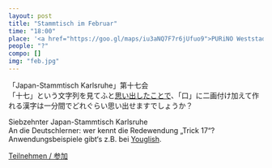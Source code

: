 ```yaml
---
layout: post
title: "Stammtisch im Februar"
time: "18:00"
place: '<a href="https://goo.gl/maps/iu3aNQ7F7r6jUfuo9">PURiNO Weststadt</a>'
people: "?"
compo: []
img: "feb.jpg"
---
```


「Japan-Stammtisch Karlsruhe」第十七会  
「十七」という文字列を見てふと[思い出したことで](https://www.youtube.com/watch?v=pk7MO3Hu4FY)、「口」に二画付け加えて作れる漢字は一分間でどれぐらい思い出せますでしょうか？

Siebzehnter Japan-Stammtisch Karlsruhe  
An die Deutschlerner: wer kennt die Redewendung „Trick 17“? Anwendungsbeispiele gibt‘s z.B. bei [Youglish](https://de.youglish.com/pronounce/Trick%2017/german?).

[Teilnehmen / 参加](https://nuudel.digitalcourage.de/FkUJswNiWysKogF3)
